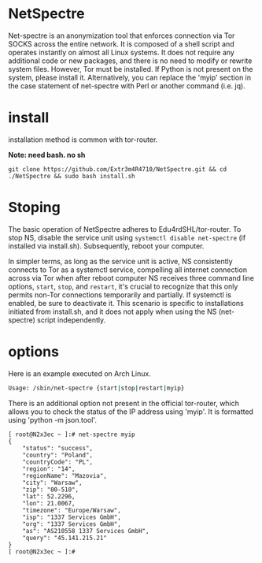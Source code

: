 # NetSpectre
Net-spectre is an anonymization tool that enforces connection via Tor SOCKS across the entire network. It is composed of a shell script and operates instantly on almost all Linux systems. It does not require any additional code or new packages, and there is no need to modify or rewrite system files. However, Tor must be installed. If Python is not present on the system, please install it. Alternatively, you can replace the 'myip' section in the case statement of net-spectre with Perl or another command (i.e. jq).

# install
installation method is common with tor-router.

**Note: need bash. no sh**
```
git clone https://github.com/Extr3m4R4710/NetSpectre.git && cd ./NetSpectre && sudo bash install.sh
```
# Stoping
The basic operation of NetSpectre adheres to Edu4rdSHL/tor-router. To stop NS, disable the service unit using `systemctl disable net-spectre` (if installed via install.sh). Subsequently, reboot your computer.

In simpler terms, as long as the service unit is active, NS consistently connects to Tor as a systemctl service, compelling all internet connection across via Tor when after reboot computer
NS receives three command line options, `start`, `stop`, and `restart`, it's crucial to recognize that this only permits non-Tor connections temporarily and partially. If systemctl is enabled, be sure to deactivate it. This scenario is specific to installations initiated from install.sh, and it does not apply when using the NS (net-spectre) script independently.

# options
Here is an example executed on Arch Linux.
```bash
Usage: /sbin/net-spectre {start|stop|restart|myip}
```
There is an additional option not present in the official tor-router, which allows you to check the status of the IP address using 'myip'. It is formatted using 'python -m json.tool'.
```
[ root@N2x3ec ~ ]:# net-spectre myip
{
    "status": "success",
    "country": "Poland",
    "countryCode": "PL",
    "region": "14",
    "regionName": "Mazovia",
    "city": "Warsaw",
    "zip": "00-510",
    "lat": 52.2296,
    "lon": 21.0067,
    "timezone": "Europe/Warsaw",
    "isp": "1337 Services GmbH",
    "org": "1337 Services GmbH",
    "as": "AS210558 1337 Services GmbH",
    "query": "45.141.215.21"
}
[ root@N2x3ec ~ ]:#

```
